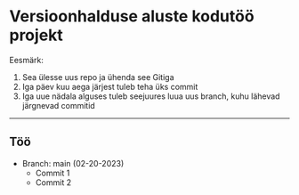 # Versioonhalduse aluste kodutöö projekt

Eesmärk:
1) Sea ülesse uus repo ja ühenda see Gitiga
2) Iga päev kuu aega järjest tuleb teha üks commit
3) Iga uue nädala alguses tuleb seejuures luua uus branch, kuhu lähevad järgnevad commitid

***

## Töö
 
 * Branch: main (02-20-2023)
    * Commit 1
    * Commit 2